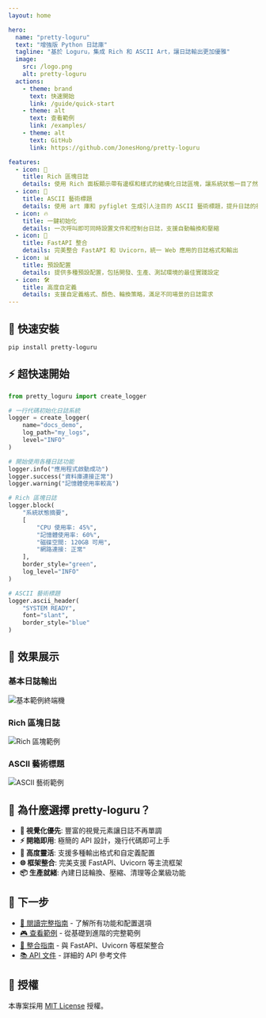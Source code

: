 ```yaml
---
layout: home

hero:
  name: "pretty-loguru"
  text: "增強版 Python 日誌庫"
  tagline: "基於 Loguru，集成 Rich 和 ASCII Art，讓日誌輸出更加優雅"
  image:
    src: /logo.png
    alt: pretty-loguru
  actions:
    - theme: brand
      text: 快速開始
      link: /guide/quick-start
    - theme: alt
      text: 查看範例
      link: /examples/
    - theme: alt
      text: GitHub
      link: https://github.com/JonesHong/pretty-loguru

features:
  - icon: 🎨
    title: Rich 區塊日誌
    details: 使用 Rich 面板顯示帶有邊框和樣式的結構化日誌區塊，讓系統狀態一目了然
  - icon: 🎯
    title: ASCII 藝術標題
    details: 使用 art 庫和 pyfiglet 生成引人注目的 ASCII 藝術標題，提升日誌的視覺效果
  - icon: 🔥
    title: 一鍵初始化
    details: 一次呼叫即可同時設置文件和控制台日誌，支援自動輪換和壓縮
  - icon: 🚀
    title: FastAPI 整合
    details: 完美整合 FastAPI 和 Uvicorn，統一 Web 應用的日誌格式和輸出
  - icon: 📊
    title: 預設配置
    details: 提供多種預設配置，包括開發、生產、測試環境的最佳實踐設定
  - icon: 🛠️
    title: 高度自定義
    details: 支援自定義格式、顏色、輪換策略，滿足不同場景的日誌需求
---
```


## 🚀 快速安裝

```bash
pip install pretty-loguru
```

## ⚡ 超快速開始

```python
from pretty_loguru import create_logger

# 一行代碼初始化日誌系統
logger = create_logger(
    name="docs_demo",
    log_path="my_logs",
    level="INFO"
)

# 開始使用各種日誌功能
logger.info("應用程式啟動成功")
logger.success("資料庫連接正常")
logger.warning("記憶體使用率較高")

# Rich 區塊日誌
logger.block(
    "系統狀態摘要",
    [
        "CPU 使用率: 45%",
        "記憶體使用率: 60%", 
        "磁碟空間: 120GB 可用",
        "網路連接: 正常"
    ],
    border_style="green",
    log_level="INFO"
)

# ASCII 藝術標題
logger.ascii_header(
    "SYSTEM READY",
    font="slant",
    border_style="blue"
)
```

## 📸 效果展示

### 基本日誌輸出
![基本範例終端機](/example_1_en_terminal.png)

### Rich 區塊日誌
![Rich 區塊範例](/example_2_en_terminal.png)

### ASCII 藝術標題
![ASCII 藝術範例](/example_3_en_terminal.png)

## 🎯 為什麼選擇 pretty-loguru？

- **🎨 視覺化優先**: 豐富的視覺元素讓日誌不再單調
- **⚡ 開箱即用**: 極簡的 API 設計，幾行代碼即可上手
- **🔧 高度靈活**: 支援多種輸出格式和自定義配置
- **🌐 框架整合**: 完美支援 FastAPI、Uvicorn 等主流框架
- **📦 生產就緒**: 內建日誌輪換、壓縮、清理等企業級功能

## 🚀 下一步

<div class="vp-doc">

- [📖 閱讀完整指南](/guide/) - 了解所有功能和配置選項
- [🎮 查看範例](/examples/) - 從基礎到進階的完整範例
- [🔌 整合指南](/integrations/) - 與 FastAPI、Uvicorn 等框架整合
- [📚 API 文件](/api/) - 詳細的 API 參考文件

</div>

## 📄 授權

本專案採用 [MIT License](https://github.com/JonesHong/pretty-loguru/blob/master/LICENSE) 授權。